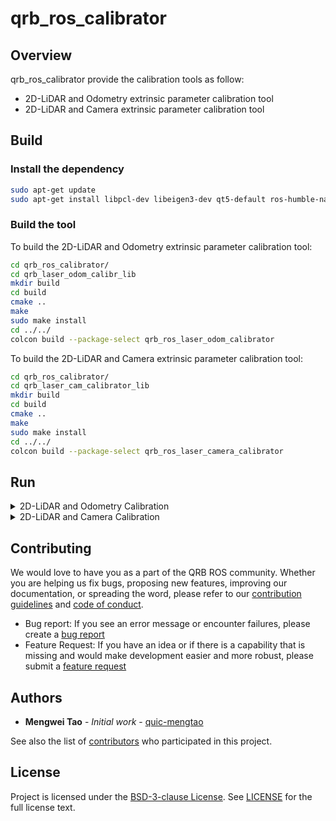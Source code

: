 
# qrb_ros_calibrator
<update with your project name and a short description>
<Table of Contents?>

## Overview
qrb_ros_calibrator provide the calibration tools as follow:
- 2D-LiDAR and Odometry extrinsic parameter calibration tool
- 2D-LiDAR and Camera extrinsic parameter calibration tool
## Build
### Install the dependency
```bash
sudo apt-get update
sudo apt-get install libpcl-dev libeigen3-dev qt5-default ros-humble-nav2-* libceres-dev libopencv-dev qtbase5-dev qt5-qmake
```
### Build the tool
To build the 2D-LiDAR and Odometry extrinsic parameter calibration tool:
```bash
cd qrb_ros_calibrator/
cd qrb_laser_odom_calibr_lib
mkdir build
cd build
cmake ..
make
sudo make install
cd ../../
colcon build --package-select qrb_ros_laser_odom_calibrator
```
To build the 2D-LiDAR and Camera extrinsic parameter calibration tool:
```bash
cd qrb_ros_calibrator/
cd qrb_laser_cam_calibrator_lib
mkdir build
cd build
cmake ..
make
sudo make install
cd ../../
colcon build --package-select qrb_ros_laser_camera_calibrator
```
## Run

<details>
<summary>2D-LiDAR and Odometry Calibration</summary>

### Preparation
Calibration target construction: User use two boards with different length to construct two edges of a triangle.

Put the Calibration target in front of the 2D LiDAR

Generate the input file:

```bash
cd qrb_ros_calibrator/
source install/setup.bash
ros2 run qrb_ros_laser_odom_calibrator qrb_ros_inputfile_template_generator
```
Then the parameters_input.yaml file will generated in current folder.

Edit the parameters_input.yaml, and give the laser_topic name and odom topic name for data capturing.

Edit the parameters_input.yaml, and give the long_edge_length and short_edge_length that the board you use.

### Running the calibrator
```bash
ros2 run qrb_ros_laser_odom_calibrator qrb_ros_laser_odom_calibrator
```
### Data Capture
The calibrator will capture data by subscribe ROS topic.

User can capture a frame of data by click the button of "Capture Data"

Then user control the AMR/Vehicle to move and rotate then stop and capture a frame of data(Keep the calibration target in the FOV of 2D LiDAR).

The user click the button of "Capture Data" to capture one frame of data each time the AMR stops, repeating multiple times.

We recommend that users collect data more than 10 times

### Detect Features
After data capturing, user can click the button of "Detect Features" to detect the line features in the point cloud.

We draw the detected lines of the calibration target in "Line detection results" window using red corlor.

User can check the detection result, if the result is wrong, user can change the parameters by slide the sliders to get the new detected result.

### Parameters Interpretation
> **Note:**
> We use RANSAC to detect lines

max_dist_seen_as_continuous: Max distance seen as continuous in point cloud.

line_length_tolerance: Max length tolerance between detected line and target line(user input).

ransac_fitline_dist_th: The max distance threshold that taken as inner point when fitting 2d line.

### Calibration
User can check every line detection results by click "Next Frame" or "Last Frame" button.

Then click the button of Calibrate to solve the extrinsic paramters.

The rotation matrix and translation vector between 2D LiDAR frame to Odometry frame will be saved in "extrinsic.yaml" file in current folder.

</details>






<details>
<summary>2D-LiDAR and Camera Calibration</summary>

### Preparation
Calibration target: Checkerboard.

Put the Calibration target in front of the 2D LiDAR and Camera

Generate the input file:
```bash
cd qrb_ros_calibrator/
source install/setup.bash
ros2 run qrb_ros_laser_camera_calibrator qrb_ros_inputfile_template_generator
```

Then the parameters_input.yaml file will generated in current folder.

### Parameters Interpretation
> **Note:**
> We use RANSAC to detect lines

> **Note:**
> When capture first frame of data, user should put the calibration board in front of 2d-lidar meanwhile keep the axis of calibration board coordinate system parallel to the axis of laser coordinate system as much as possible for initial extrinsic guess.

image_topic_name: The ros topic name of the camera image.

laser_topic_name: The ros topic name of the 2D LiDAR scan.

relative_dist_from_laser2chessboard_origin: The distance(m) from laser plane to the origin point of calibration board coordinate system when capture first frame of data.

chessboard_length_in_laser_frame: The length of the checkerboard is scanned into line.

laser_x_wrt_chessboard: The axis of the checkerboard corresponding to the x-axis of the 2D lidar. If the direction is reversed, add "-" after the character. 

laser_y_wrt_chessboard: The axis of the checkerboard corresponding to the x-axis of the 2D lidar. If the direction is reversed, add "-" after the character.

laser_z_wrt_chessboard: The axis of the checkerboard corresponding to the x-axis of the 2D lidar. If the direction is reversed, add "-" after the character.

intrinsic: The camera intrinsic matrix

distortion: The camera distortion vector

chessborad_rows: The rows of the cornor points in the checkerboard.

chessborad_cols: The columns of the cornor points in the checkerboard.

chessboard_square_height: The heigth(mm) of the square in the checkerboard.

chessboard_square_width: The heigth(mm) of the square in the checkerboard.

left_margin_length: The length(mm) of margin to the left of the checker pattern of the checkerboard.

right_margin_length: The length(mm) of margin to the left of the checker pattern of the checkerboard.

up_margin_length: The length(mm) of margin above the checker pattern of the checkerboard.

down_margin_length: The length(mm) of margin below the checker pattern of the checkerboard.

max_dist_seen_as_continuous: Max distance seen as continuous in point cloud.

line_length_tolerance: Max length tolerance between detected line and target line(user input).

ransac_fitline_dist_th: The max distance threshold that taken as inner point when fitting 2d line.

User need to change the above parameters in parameters_input.yaml file according to the actual scenario.

### Running the calibrator
```bash
ros2 run qrb_ros_laser_camera_calibrator qrb_ros_laser_camera_calibrator
```
### Data Capture

The calibrator will capture data by subscribe ROS topic.

User can capture a frame of data by click the button of "Capture Data"

User put the calibration board in front of 2d-lidar meanwhile keep the axis of calibration board coordinate system parallel to the axis of laser coordinate system as much as possible.

Then user click the button of "Capture Data" to capture first frame of data.

Rotate and move the calibration board and capture data by pressing "Capture Data" button many times.

We recommend that users collect data more than 10 times
### Detect Features
After data capturing, user can click the button of "Detect Features" to detect the line features in the point cloud.

We draw the detected lines of the calibration target in "Line detection results" window using red corlor.

User can check the detection result, if the result is wrong, user can change the parameters by slide the sliders to get the new detected result.

### Calibration
User can check every line detection results by click "Next Frame" or "Last Frame" button.

Then click the button of Calibrate to solve the extrinsic paramters.

The rotation matrix and translation vector between 2D LiDAR frame to Camera frame will be saved in "extrinsic.yaml" file in current folder.

</details>


## Contributing

We would love to have you as a part of the QRB ROS community. Whether you are helping us fix bugs, proposing new features, improving our documentation, or spreading the word, please refer to our [contribution guidelines](./CONTRIBUTING.md) and [code of conduct](./CODE_OF_CONDUCT.md).

- Bug report: If you see an error message or encounter failures, please create a [bug report](../../issues)
- Feature Request: If you have an idea or if there is a capability that is missing and would make development easier and more robust, please submit a [feature request](../../issues)

<Update link with template>


## Authors

* **Mengwei Tao** - *Initial work* - [quic-mengtao](https://github.com/quic-mengtao)

See also the list of [contributors](https://github.com/your/project/contributors) who participated in this project.


## License

Project is licensed under the [BSD-3-clause License](https://spdx.org/licenses/BSD-3-Clause.html). See [LICENSE](./LICENSE) for the full license text.

